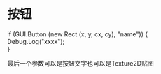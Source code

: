 # 按钮

if (GUI.Button (new Rect (x, y, cx, cy), "name")) {  
   Debug.Log("xxxx");  
}  

最后一个参数可以是按钮文字也可以是Texture2D贴图

